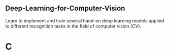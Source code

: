 ## Deep-Learning-for-Computer-Vision
Learn to implement and train several hand-on deep learning models applied to different recognition tasks in the field of computer vision (CV).

# C

